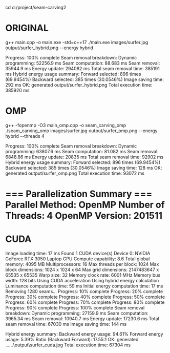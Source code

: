 cd d:/project/seam-carving2

# ORIGINAL
g++ main.cpp -o main.exe -std=c++17
./main.exe images/surfer.jpg output/surfer_hybrid.png --energy hybrid

Progress: 100% complete
Seam removal breakdown:
  Dynamic programming: 52256.9 ms
  Seam computation: 88.683 ms
  Seam removal: 35944.9 ms
  Energy update: 294082 ms
  Total seam removal time: 385191 ms
Hybrid energy usage summary:
  Forward selected: 896 times (69.9454%)
  Backward selected: 385 times (30.0546%)
Image saving time: 292 ms
OK: generated output/surfer_hybrid.png
Total execution time: 385920 ms


# OMP
g++ -fopenmp -O3 main_omp.cpp -o seam_carving_omp
./seam_carving_omp images/surfer.jpg output/surfer_omp.png --energy hybrid --threads 4

Progress: 100% complete
Seam removal breakdown:
  Dynamic programming: 63807.6 ms
  Seam computation: 81.082 ms
  Seam removal: 6848.86 ms
  Energy update: 20835 ms
  Total seam removal time: 92902 ms
Hybrid energy usage summary:
  Forward selected: 896 times (69.9454%)
  Backward selected: 385 times (30.0546%)
Image saving time: 128 ms
OK: generated output/surfer_omp.png
Total execution time: 93072 ms

=== Parallelization Summary ===
Parallel Method: OpenMP
Number of Threads: 4
OpenMP Version: 201511
==============================

# CUDA
Image loading time: 17 ms
Found 1 CUDA device(s)
Device 0: NVIDIA GeForce RTX 3050 Laptop GPU
  Compute capability: 8.6
  Total global memory: 4095 MB
  Multiprocessors: 16
  Max threads per block: 1024
  Max block dimensions: 1024 x 1024 x 64
  Max grid dimensions: 2147483647 x 65535 x 65535
  Warp size: 32
  Memory clock rate: 6001 MHz
  Memory bus width: 128 bits
Using CUDA acceleration
Using hybrid energy calculation
Luminance computation time: 59 ms
Initial energy computation time: 17 ms
Removing 1280 seams...
Progress: 10% complete
Progress: 20% complete
Progress: 30% complete
Progress: 40% complete
Progress: 50% complete
Progress: 60% complete
Progress: 70% complete
Progress: 80% complete
Progress: 90% complete
Progress: 100% complete
Seam removal breakdown:
  Dynamic programming: 27159.9 ms
  Seam computation: 3965.34 ms
  Seam removal: 10940.7 ms
  Energy update: 17230.6 ms
  Total seam removal time: 67030 ms
Image saving time: 144 ms

Hybrid energy summary:
  Backward energy usage: 94.61%
  Forward energy usage: 5.39%
  Ratio (Backward:Forward): 17.55:1
OK: generated ..\..\..\output\surfer_cuda.jpg
Total execution time: 67304 ms